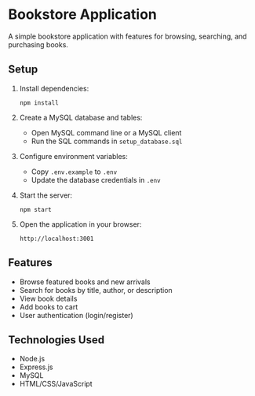 # Bookstore Application

A simple bookstore application with features for browsing, searching, and purchasing books.

## Setup

1. Install dependencies:
   ```
   npm install
   ```

2. Create a MySQL database and tables:
   - Open MySQL command line or a MySQL client
   - Run the SQL commands in `setup_database.sql`

3. Configure environment variables:
   - Copy `.env.example` to `.env`
   - Update the database credentials in `.env`

4. Start the server:
   ```
   npm start
   ```

5. Open the application in your browser:
   ```
   http://localhost:3001
   ```

## Features

- Browse featured books and new arrivals
- Search for books by title, author, or description
- View book details
- Add books to cart
- User authentication (login/register)

## Technologies Used

- Node.js
- Express.js
- MySQL
- HTML/CSS/JavaScript 